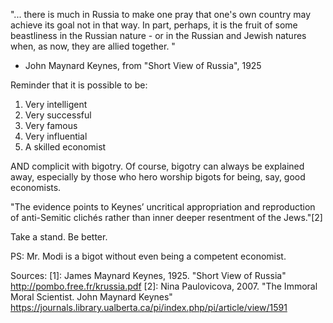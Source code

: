 "... there is much in Russia to make one pray that one's own country may achieve its goal not in that way. In part, perhaps, it is the fruit of some beastliness in the Russian nature - or in the Russian and Jewish natures when, as now, they are allied together. "
- John Maynard Keynes, from "Short View of Russia", 1925

Reminder that it is possible to be:
1. Very intelligent
2. Very successful
3. Very famous
4. Very influential
5. A skilled economist

AND complicit with bigotry. Of course, bigotry can always be explained away, especially by those who hero worship bigots for being, say, good economists.

"The evidence points to Keynes’ uncritical appropriation and reproduction of anti-Semitic clichés rather than inner deeper resentment of the Jews."[2]

Take a stand. Be better.

PS: Mr. Modi is a bigot without even being a competent economist.

Sources:
[1]: James Maynard Keynes, 1925. "Short View of Russia"
http://pombo.free.fr/krussia.pdf
[2]: Nina Paulovicova, 2007. "The Immoral Moral Scientist. John Maynard Keynes"
https://journals.library.ualberta.ca/pi/index.php/pi/article/view/1591
